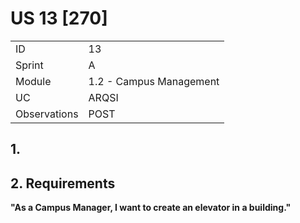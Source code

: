 # US 13 [270]

|              |                         |
| ------------ | ----------------------- |
| ID           | 13                      |
| Sprint       | A                       |
| Module       | 1.2 - Campus Management |
| UC           | ARQSI                   |
| Observations | POST                    |

## 1.

## 2. Requirements

**"As a Campus Manager, I want to create an elevator in a building."**
